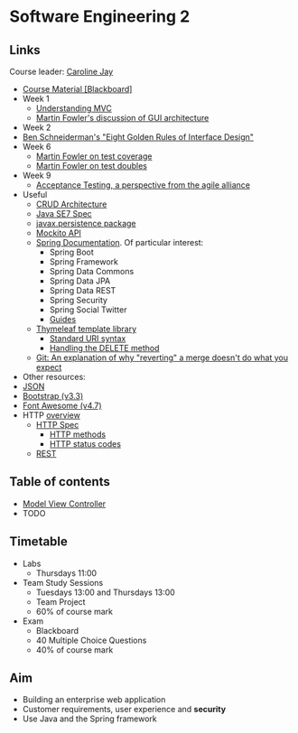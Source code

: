 <!-- Google Analytics -->
<script async src="https://www.googletagmanager.com/gtag/js?id=UA-113560131-1"></script>
<script>
  window.dataLayer = window.dataLayer || [];
  function gtag(){dataLayer.push(arguments);}
  gtag('js', new Date());
  gtag('config', 'UA-113560131-1');
</script>

# Software Engineering 2

## Links
Course leader: [Caroline Jay](mailto:caroline.jay@manchester.ac.uk)

* [Course Material [Blackboard]](https://online.manchester.ac.uk/webapps/blackboard/content/listContent.jsp?course_id=_48249_1&content_id=_5500854_1)
* Week 1
  * [Understanding MVC](https://blog.codinghorror.com/understanding-model-view-controller/)
  * [Martin Fowler's discussion of GUI architecture](https://martinfowler.com/eaaDev/uiArchs.html)
* Week 2
* [Ben Schneiderman's "Eight Golden Rules of Interface Design"](https://www.cs.umd.edu/users/ben/goldenrules.html)
* Week 6
  * [Martin Fowler on test coverage](https://martinfowler.com/bliki/TestCoverage.html)
  * [Martin Fowler on test doubles](https://martinfowler.com/bliki/TestDouble.html)
* Week 9
  * [Acceptance Testing, a perspective from the agile alliance](https://www.agilealliance.org/glossary/acceptance/)
* Useful
  * [CRUD Architecture](https://en.wikipedia.org/wiki/Create,_read,_update_and_delete)
  * [Java SE7 Spec](https://docs.oracle.com/javase/7/docs/api/)
  * [javax.persistence package](https://docs.oracle.com/javaee/7/api/index.html?javax/persistence/package-summary.html)
  * [Mockito API](https://javadoc.io/doc/org.mockito/mockito-core/1.10.19)
  * [Spring Documentation](https://spring.io/docs/reference). Of particular interest:
    * Spring Boot
    * Spring Framework
    * Spring Data Commons
    * Spring Data JPA
    * Spring Data REST
    * Spring Security
    * Spring Social Twitter
    * [Guides](https://spring.io/guides)
  * [Thymeleaf template library](http://www.thymeleaf.org/)
    * [Standard URI syntax](https://www.thymeleaf.org/doc/articles/standardurlsyntax.html)
    * [Handling the DELETE method](https://stackoverflow.com/questions/24256051/delete-or-put-methods-in-thymeleaf/24753505)
  * [Git: An explanation of why "reverting" a merge doesn't do what you expect](https://www.kernel.org/pub/software/scm/git/docs/howto/revert-a-faulty-merge.html)
* Other resources:
* [JSON](http://json.org/)
* [Bootstrap (v3.3)](https://getbootstrap.com/docs/3.3/)
* [Font Awesome (v4.7)](https://fontawesome.com/v4.7.0/)
* HTTP [overview](https://en.wikipedia.org/wiki/Hypertext_Transfer_Protocol)
  * [HTTP Spec](https://www.w3.org/Protocols/rfc2616/rfc2616.html)
    * [HTTP methods](https://www.w3.org/Protocols/rfc2616/rfc2616-sec9.html)
    * [HTTP status codes](https://www.w3.org/Protocols/rfc2616/rfc2616-sec10.html#sec10)
  * [REST](http://www.ics.uci.edu/~fielding/pubs/dissertation/top.htm)

## Table of contents
* [Model View Controller](mvc.md)
* TODO
	
## Timetable

* Labs
	* Thursdays 11:00
* Team Study Sessions
  * Tuesdays 13:00 and Thursdays 13:00
  * Team Project
  * 60% of course mark
* Exam
  * Blackboard
  * 40 Multiple Choice Questions
  * 40% of course mark

## Aim

* Building an enterprise web application
* Customer requirements, user experience and **security**
* Use Java and the Spring framework
